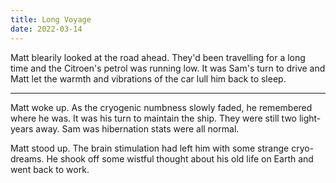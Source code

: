 ```yaml
---
title: Long Voyage
date: 2022-03-14
---
```


<!-- Matt is packing for a journey. All normal, art I'm our universe. Some things don't quite add up. Passes out.  -->
<!-- Reached our light speed intergalactic voyage. Hibernation and brain stimulation has been stopped.  -->
<!-- Brain stimulation to keep brain active and not decay.  -->
<!-- Work to do. New colonisation to do.  -->

Matt blearily looked at the road ahead. They'd been travelling for a long time and the Citroen's petrol was running low. It was Sam's turn to drive and Matt let the warmth and vibrations of the car lull him back to sleep.

---

Matt woke up. As the cryogenic numbness slowly faded, he remembered where he was. It was his turn to maintain the ship. They were still two light-years away. Sam was hibernation stats were all normal.

Matt stood up. The brain stimulation had left him with some strange cryo-dreams. He shook off some wistful thought about his old life on Earth and went back to work.
